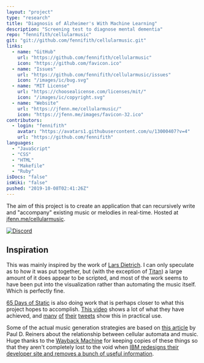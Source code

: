 ```yaml
---
layout: "project"
type: "research"
title: "Diagnosis of Alzheimer's With Machine Learning"
description: "Screening test to diagnose mental dementia"
repo: "fennifith/cellularmusic"
git: "git://github.com/fennifith/cellularmusic.git"
links: 
  - name: "GitHub"
    url: "https://github.com/fennifith/cellularmusic"
    icon: "https://github.com/favicon.ico"
  - name: "Issues"
    url: "https://github.com/fennifith/cellularmusic/issues"
    icon: "/images/ic/bug.svg"
  - name: "MIT License"
    url: "https://choosealicense.com/licenses/mit/"
    icon: "/images/ic/copyright.svg"
  - name: "Website"
    url: "https://jfenn.me/cellularmusic/"
    icon: "https://jfenn.me/images/favicon-32.ico"
contributors: 
  - login: "fennifith"
    avatar: "https://avatars1.githubusercontent.com/u/13000407?v=4"
    url: "https://github.com/fennifith"
languages: 
  - "JavaScript"
  - "CSS"
  - "HTML"
  - "Makefile"
  - "Ruby"
isDocs: "false"
isWiki: "false"
pushed: "2019-10-08T02:41:26Z"
---
```


The aim of this project is to create an application that can recursively write and "accompany" existing music or melodies in real-time. Hosted at [jfenn.me/cellularmusic](https://jfenn.me/cellularmusic/).

[![Discord](https://img.shields.io/discord/514625116706177035.svg?logo=discord&colorB=7289da)](https://discord.gg/mAdmKDH)

## Inspiration

This was mainly inspired by the work of [Lars Dietrich](https://www.youtube.com/channel/UCznARY34-PH2Yv4jFxj3SUA). I can only speculate as to how it was put together, but (with the exception of [Titan](https://www.youtube.com/watch?v=t3zha5WAY3w)) a large amount of it does appear to be scripted, and most of the work seems to have been put into the visualization rather than automating the music itself. Which is perfectly fine.

[65 Days of Static](https://decompositiontheory.info/) is also doing work that is perhaps closer to what this project hopes to accomplish. [This video](https://www.youtube.com/watch?v=oW_lK9yWsCA) shows a lot of what they have achieved, and [many](https://twitter.com/65dos/status/1115956359470690305) [of](https://twitter.com/65dos/status/1115258013059821570) [their](https://twitter.com/65dos/status/1115583157913493504) [tweets](https://twitter.com/65dos/status/1114917016438226945) show this in practical use.

Some of the actual music generation strategies are based on [this article](https://web.archive.org/web/20160312060120/http://www.ibm.com/developerworks/library/j-camusic/index.html) by Paul D. Reiners about the relationship between cellular automata and music. Huge thanks to the [Wayback Machine](https://archive.org/) for keeping copies of these things so that they aren't completely lost to the void when [IBM redesigns their developer site and removes a bunch of useful information](https://twitter.com/fennifith/status/1118354510643191808).


